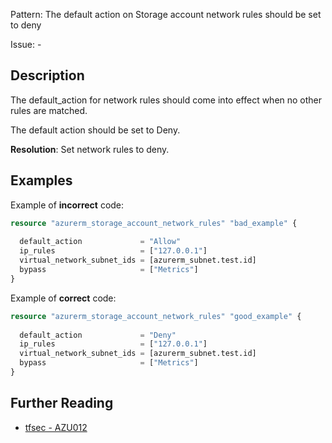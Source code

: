 Pattern: The default action on Storage account network rules should be set to deny

Issue: -

## Description

The default_action for network rules should come into effect when no other rules are matched.

The default action should be set to Deny.

**Resolution**: Set network rules to deny.

## Examples

Example of **incorrect** code:

```terraform
resource "azurerm_storage_account_network_rules" "bad_example" {
  
  default_action             = "Allow"
  ip_rules                   = ["127.0.0.1"]
  virtual_network_subnet_ids = [azurerm_subnet.test.id]
  bypass                     = ["Metrics"]
}
```

Example of **correct** code:

```terraform
resource "azurerm_storage_account_network_rules" "good_example" {
  
  default_action             = "Deny"
  ip_rules                   = ["127.0.0.1"]
  virtual_network_subnet_ids = [azurerm_subnet.test.id]
  bypass                     = ["Metrics"]
}
```

## Further Reading

* [tfsec - AZU012](https://tfsec.dev/docs/aws/AZU012/)